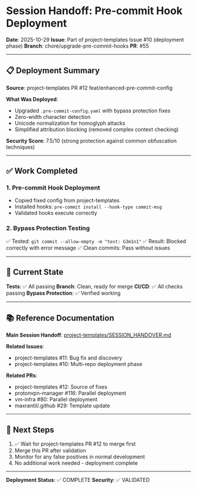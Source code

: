 # Session Handoff: Pre-commit Hook Deployment

**Date**: 2025-10-29
**Issue**: Part of project-templates Issue #10 (deployment phase)
**Branch**: chore/upgrade-pre-commit-hooks
**PR**: #55

---

## 📋 Deployment Summary

**Source**: project-templates PR #12 feat/enhanced-pre-commit-config

**What Was Deployed**:
- Upgraded `.pre-commit-config.yaml` with bypass protection fixes
- Zero-width character detection
- Unicode normalization for homoglyph attacks
- Simplified attribution blocking (removed complex context checking)

**Security Score**: 7.5/10 (strong protection against common obfuscation techniques)

---

## ✅ Work Completed

### 1. Pre-commit Hook Deployment
- Copied fixed config from project-templates
- Installed hooks: `pre-commit install --hook-type commit-msg`
- Validated hooks execute correctly

### 2. Bypass Protection Testing
✅ Tested: `git commit --allow-empty -m "test: G3m1n1"`
✅ Result: Blocked correctly with error message
✅ Clean commits: Pass without issues

---

## 🎯 Current State

**Tests**: ✅ All passing
**Branch**: Clean, ready for merge
**CI/CD**: ✅ All checks passing
**Bypass Protection**: ✅ Verified working

---

## 📚 Reference Documentation

**Main Session Handoff**: [project-templates/SESSION_HANDOVER.md](https://github.com/maxrantil/project-templates/blob/feat/enhanced-pre-commit-config/SESSION_HANDOVER.md)

**Related Issues**:
- project-templates #11: Bug fix and discovery
- project-templates #10: Multi-repo deployment phase

**Related PRs**:
- project-templates #12: Source of fixes
- protonvpn-manager #116: Parallel deployment
- vm-infra #80: Parallel deployment
- maxrantil/.github #29: Template update

---

## 🚀 Next Steps

1. ✅ Wait for project-templates PR #12 to merge first
2. Merge this PR after validation
3. Monitor for any false positives in normal development
4. No additional work needed - deployment complete

---

**Deployment Status**: ✅ COMPLETE
**Security**: ✅ VALIDATED
